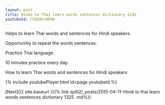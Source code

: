 ```yaml
---
layout: post
title: Hindi to Thai learn words sentences dictionary 1136 
youtubeId: C59ZQtvNPHU
---
```

 
 
Helps to learn Thai words and sentences for Hindi speakers.

Opportunitiy to repeat the words sentences. 

Practice Thai language. 
 
10 minutes practice every day. 
 
How to learn Thai words and sentences for Hindi speakers 
 
{% include youtubePlayer.html id=page.youtubeId %}
 
 
[Next]({{ site.baseurl }}{% link  split2/_posts/2015-04-11-Hindi to thai learn words sentences dictionary 1325 .md%})
 
